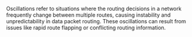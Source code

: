Oscillations refer to situations where the routing decisions in a network frequently change between multiple routes, causing instability and unpredictability in data packet routing. These oscillations can result from issues like rapid route flapping or conflicting routing information. 